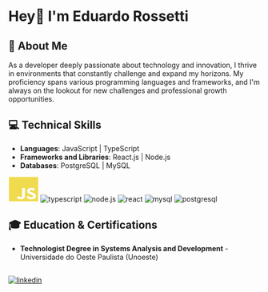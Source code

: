 # Hey👋 I'm Eduardo Rossetti 

## 🚀 About Me
As a developer deeply passionate about technology and innovation, I thrive in environments that constantly challenge and expand my horizons. My proficiency spans various programming languages and frameworks, and I'm always on the lookout for new challenges and professional growth opportunities.

## 💻 Technical Skills
- **Languages**: JavaScript | TypeScript
- **Frameworks and Libraries**: React.js | Node.js
- **Databases**: PostgreSQL | MySQL
<div>
  <img alt="js" height="50" width="60" src="https://raw.githubusercontent.com/devicons/devicon/master/icons/javascript/javascript-plain.svg"/>
  <img alt="typescript" height="50" width="60" src="https://cdn.jsdelivr.net/gh/devicons/devicon/icons/typescript/typescript-original.svg" />
  <img alt="node.js" height="50" width="60" src="https://cdn.jsdelivr.net/gh/devicons/devicon@latest/icons/nodejs/nodejs-plain-wordmark.svg" />        
  <img alt="react" height="50" width="60" src="https://cdn.jsdelivr.net/gh/devicons/devicon@latest/icons/react/react-original-wordmark.svg" />
  <img alt="mysql" height="50" width="60"  src="https://cdn.jsdelivr.net/gh/devicons/devicon@latest/icons/mysql/mysql-original-wordmark.svg" /> 
  <img alt="postgresql" height="50" width="60" src="https://cdn.jsdelivr.net/gh/devicons/devicon/icons/postgresql/postgresql-plain-wordmark.svg" />
</div>

## 🎓 Education & Certifications
- **Technologist Degree in Systems Analysis and Development** - Universidade do Oeste Paulista (Unoeste)

##
  <a href="https://www.linkedin.com/in/eduardo-rossetti/" target="_blank"><img alt="linkedin" src="https://img.shields.io/badge/LinkedIn-0077B5?style=for-the-badge&logo=linkedin&logoColor=white"></a>
